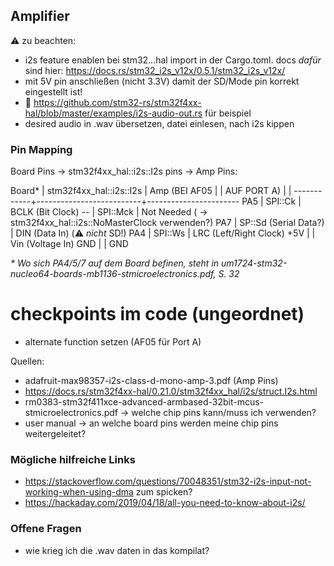 ## Amplifier
⚠️ zu beachten:

- i2s feature enablen bei stm32...hal import in der Cargo.toml. docs *dafür* sind hier: https://docs.rs/stm32_i2s_v12x/0.5.1/stm32_i2s_v12x/
- mit 5V pin anschließen (nicht 3.3V) damit der SD/Mode pin korrekt eingestellt ist! 
- 👀 https://github.com/stm32-rs/stm32f4xx-hal/blob/master/examples/i2s-audio-out.rs für beispiel
- desired audio in .wav übersetzen, datei einlesen, nach i2s kippen

### Pin Mapping
Board Pins -> stm32f4xx_hal::i2s::I2s pins -> Amp Pins:

Board\*     | stm32f4xx_hal::i2s::I2s  | Amp
(BEI AF05   |                          |
AUF PORT A) |                          |
------------+--------------------------+-----------------------
PA5         | SPI::Ck                  | BCLK (Bit Clock)
--          | SPI::Mck                 | Not Needed ( ->  stm32f4xx_hal::i2s::NoMasterClock verwenden?)
PA7         | SP::Sd (Serial Data?)    | DIN (Data In) (⚠️ *nicht* SD!)
PA4         | SPI::Ws                  | LRC (Left/Right Clock)
+5V         |                          | Vin (Voltage In)
GND         |                          | GND    


*\* Wo  sich PA4/5/7 auf dem Board befinen, steht in um1724-stm32-nucleo64-boards-mb1136-stmicroelectronics.pdf, S. 32*


# checkpoints im code (ungeordnet)
- alternate function setzen (AF05 für Port A)

Quellen: 
- adafruit-max98357-i2s-class-d-mono-amp-3.pdf (Amp Pins)
- https://docs.rs/stm32f4xx-hal/0.21.0/stm32f4xx_hal/i2s/struct.I2s.html
- rm0383-stm32f411xce-advanced-armbased-32bit-mcus-stmicroelectronics.pdf -> welche chip pins kann/muss ich verwenden?
- user manual -> an welche board pins werden meine chip pins weitergeleitet?


### Mögliche hilfreiche Links
- https://stackoverflow.com/questions/70048351/stm32-i2s-input-not-working-when-using-dma zum spicken?
- https://hackaday.com/2019/04/18/all-you-need-to-know-about-i2s/

### Offene Fragen
- wie krieg ich die .wav daten in das kompilat?